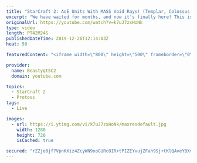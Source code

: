 ```yaml
---
title: "StarCraft 2: AoE Units With MASS Void Rays! (Templar, Colossus, Disruptors!)"
excerpt: "We have waited for months, and now it's finally here! This is the VOID RAYS to GRANDMASTER series! With the new balance changes to speedy Void Rays in the latest patch, we can now begin the series right! At this point in the series, we are introducing AOE units into the composition to make the games"
originalUrl: https://youtube.com/watch?v=k7uJ7zxHoNk
type: video
length: PT42M24S
publishedDateTime: 2019-12-26T12:14:03Z
heat: 50

featuredContent: "<iframe width=\"800\" height=\"500\" frameborder=\"0\" src=\"https://www.youtube.com/embed/k7uJ7zxHoNk\" allow=\"accelerometer; autoplay; encrypted-media; gyroscope; picture-in-picture\" allowfullscreen></iframe>"

provider:
  name: BeastyqtSC2
  domain: youtube.com

topics:
  - StarCraft 2
  - Protoss
tags:
  - Live

images:
  - url: https://i.ytimg.com/vi/k7uJ7zxHoNk/maxresdefault.jpg
    width: 1280
    height: 720
    isCached: true

secured: "rZZjo0jf7VpnKXiz4ZcyWN9xoGURcOIR+tPIZEYvujZFah9Sj+tKlQAveYBXvPXqYhDTzGT+fcogWgVZOodQOMn9ydCgUVS/pOZ87IHuJH3Pwvk4sQ1w8WFKKKuEA52Y4AL0zEa0VRKhryN5gq2s+TdWenLLI0eX8UMa1c7GqZ7bBK8RL4YfXgcaUICLVSmprmVLfFgzlAj2mBkZDISBCEN/+SbEv9DgzZl3FG1ou7f/1Dpqd5HK9KEUkmCdAovYGtJqnzHNlq6LyJiSp91sxDsr7uxt+ObpvY/3zNIjBPYxt2vL3+/7ND1AdnzncW6NVQ75x+CwVAvfdI9GbVVu5nCggvjf+iH2YreUfPOtN7E2ngCnc7exvjvjfz0JuJBb4CoO0m5wTZB+jbWcDn1bZtkoD1u8W1Ua2KjYD+k7sxo=;pVJJVKKJIpqMpd+9XofOdA=="
---
```


